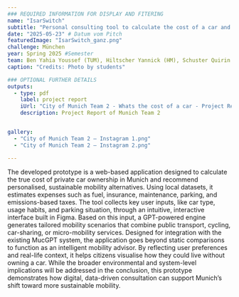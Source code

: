 ```yaml
---
### REQUIRED INFORMATION FOR DISPLAY AND FITERING
name: "IsarSwitch"
subtitle: "Personal consulting tool to calculate the cost of a car and provide sustainable alternatives."
date: "2025-05-23" # Datum vom Pitch
featuredImage: "IsarSwitch_ganz.png"
challenge: München
year: Spring 2025 #Semester
team: Ben Yahia Youssef (TUM), Hiltscher Yannick (HM), Schuster Quirin (TUM), Ferreira De Almeida Gonçalo (TUM)
caption: "Credits: Photo by students"

### OPTIONAL FURTHER DETAILS
outputs:
  - type: pdf
    label: project report
    iUrl: "City of Munich Team 2 - Whats the cost of a car - Project Report.pdf"
    description: Project Report of Munich Team 2


gallery:
  - "City of Munich Team 2 – Instagram 1.png"
  - "City of Munich Team 2 – Instagram 2.png"

---
```


The developed prototype is a web-based application designed to calculate the true cost of private car ownership in Munich and recommend personalised, sustainable mobility alternatives. Using local datasets, it estimates expenses such as fuel, insurance, maintenance, parking, and emissions-based taxes. The tool collects key user inputs, like car type, usage habits, and parking situation, through an intuitive, interactive interface built in Figma. Based on this input, a GPT-powered engine generates tailored mobility scenarios that combine public transport, cycling, car-sharing, or micro-mobility services. Designed for integration with the existing MucGPT system, the application goes beyond static comparisons to function as an intelligent mobility advisor. By reflecting user preferences and real-life context, it helps citizens visualise how they could live without owning a car. While the broader environmental and system-level
implications will be addressed in the conclusion, this prototype demonstrates how digital, data-driven consultation can support Munich’s shift toward more sustainable mobility.

